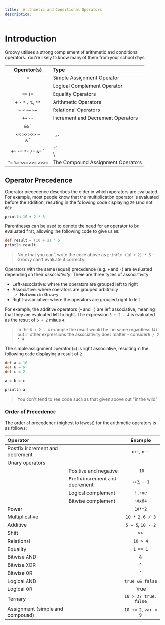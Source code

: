 ```yaml
---
title:	Arithmetic and Conditional Operators  
description:	
...
```


# Introduction

Groovy utilises a strong complement of arithmetic and conditional operators. You're likely to know many of them from your school days. 

|Operator(s)         							  |Type
|:-------------------------------:|:------------------------------|
|`=`	| Simple Assignment Operator|
|`!`	| Logical Complement Operator|
|`==`   `!=`	| Equality Operators|   
|`+`   `-`   `*`   `/`  `%`, `**`	| Arithmetic Operators|
|`>`   `<`   `<=`  `>=`	| Relational Operators|
|`++`  `--`	| Increment and Decrement Operators|
|`&&`  `||`   `?:`	| Conditional Operators|
|`<<`   `>>`   `>>>`   `~`<br/>   `&` `|` `^`	| Bitwise Operators|
|`+=`  `-=`  `*=`  `/=`  `&=`  `|=`<br/> \
`^=`  `%=`  `<<=`  `>>=`  `>>>=`	| The Compound Assignment Operators|

## Operator Precedence
Operator precedence describes the order in which operators are evaluated. For example, most people know that the multiplication operator is evaluated before the addition, resulting in the following code displaying `20` (and not `60`):

```groovy
println 10 + 2 * 5
```

Parentheses can be used to denote the need for an operator to be evaluated first, allowing the following code to give us `60`: 

```groovy
def result = (10 + 2) * 5
println result
```

>Note that you can't write the code above as `println (10 + 2) * 5` - Groovy can't evaluate it correctly.

Operators with the same (equal) precedence (e.g. `+` and `-`) are evaluated depending on their _associativity_. There are three types of associativity:

* Left-associative: where the operators are grouped left to right
* Associative: where operators are grouped arbitrarily
	* Not seen in Groovy
* Right-associative: where the operators are grouped right to left

For example, the additive operators (`+` and `-`) are left associative, meaning that they are evaluated left to right. The expression `6 + 2 - 4` is evaluated as the result of `6 + 2` minus `4`. 

>In the `6 + 2 - 4` example the result would be the same regardless (`4`) but in other expressions the associativity does matter - consider`6 / 2 * 4`

The simple assignment operator (`=`) is right associative, resulting in the following code displaying a result of `2`:

```groovy
def a = 10
def b = 5
def c = 2

a = b = c

println a
```

>You don't tend to see code such as that given above out "in the wild"

### Order of Precedence

The order of precedence (highest to lowest) for the arithmetic operators is as follows:

|Operator||Example|  
| :------ | :-----	| :------:	|  
|Postfix increment and decrement	|| `n++`, `n--`	|  
|Unary operators	||	|  
||Positive and negative 	| `-10`	|  
||Prefix increment and decrement	| `++2`, `--1`	|  
||Logical complement	| `!true`	|  
||Bitwise complement	| `~0x64`	|  
|Power	|| `10**2`	|  
|Multiplicative	|| `10 * 2`, `6 / 3`	|  
|Additive	|| `5 + 5`, `10 - 2`	|  
|Shift	|| `>>`	| 
|Relational	|| `10 > 4`	|  
|Equality	|| `1 == 1`	|  
|Bitwise AND	|| `&`	|  
|Bitwise XOR	|| `^`	|  
|Bitwise OR	|| `|`	|  
|Logical AND	|| `true && false`	|  
|Logical OR	|| `true || false`	|  
|Ternary	|| `10 > 2? true: false`	|  
|Assignment (simple and compound)	|| `10 += 2`, `var = 9`	| 





